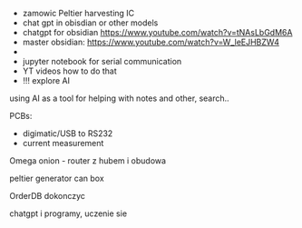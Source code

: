 - zamowic Peltier harvesting IC
- chat gpt in obisdian or other models
- chatgpt for obsidian https://www.youtube.com/watch?v=tNAsLbGdM6A
- master obsidian: https://www.youtube.com/watch?v=W_leEJHBZW4
- 
- jupyter notebook for serial communication 
- YT videos how to do that
- !!! explore AI


using AI as a tool for helping with notes and other, search..


PCBs:
- digimatic/USB to RS232
- current measurement

Omega onion - router z hubem i obudowa

peltier generator
can box

OrderDB dokonczyc


chatgpt i programy, uczenie sie 
